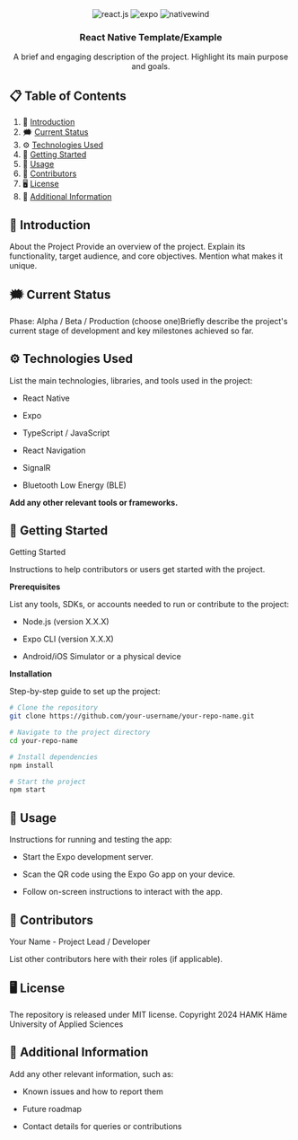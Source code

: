 <div align="center">

  <div>
    <img src="https://img.shields.io/badge/-React_Native-black?style=for-the-badge&logoColor=white&logo=react&color=61DAFB" alt="react.js" />
    <img src="https://img.shields.io/badge/-expo-black?style=for-the-badge&logoColor=white&logo=expo&color=FD366E" alt="expo" />
    <img src="https://img.shields.io/badge/NativeWind-black?style=for-the-badge&logoColor=white&logo=tailwindcss&color=06B6D4" alt="nativewind" />
  </div>

  <h3 align="center">React Native Template/Example</h3>

   <div align="center">
     A brief and engaging description of the project. Highlight its main purpose and goals.
    </div>
</div>

## 📋 <a name="table">Table of Contents</a>

1. 🤖 [Introduction](#introduction)
2. 🗯️ [Current Status](#status)
3. ⚙️ [Technologies Used](#tech)
4. 🤸 [Getting Started](#quick-start)
5. 🧭 [Usage](#usage)
6. 👣 [Contributors](#contributors)
7. 🖥️  [License](#license)
8. 📜 [Additional Information](#info)
 

## <a name="introduction">🤖 Introduction</a>
About the Project
Provide an overview of the project. Explain its functionality, target audience, and core objectives. Mention what makes it unique.

## <a name="status">🗯️ Current Status</a>

Phase: Alpha / Beta / Production (choose one)Briefly describe the project's current stage of development and key milestones achieved so far.

## <a name="tech">⚙️ Technologies Used</a>

List the main technologies, libraries, and tools used in the project:

 - React Native

 - Expo

 - TypeScript / JavaScript

 - React Navigation

 - SignalR

 - Bluetooth Low Energy (BLE)

**Add any other relevant tools or frameworks.**


## <a name="quick-start">🤸 Getting Started</a>

Getting Started

Instructions to help contributors or users get started with the project.

**Prerequisites**

List any tools, SDKs, or accounts needed to run or contribute to the project:

 - Node.js (version X.X.X)

 - Expo CLI (version X.X.X)

 - Android/iOS Simulator or a physical device

**Installation**

Step-by-step guide to set up the project:
```bash
# Clone the repository
git clone https://github.com/your-username/your-repo-name.git

# Navigate to the project directory
cd your-repo-name

# Install dependencies
npm install

# Start the project
npm start
```

## <a name="usage">🧭 Usage</a>

Instructions for running and testing the app:

 - Start the Expo development server.

 - Scan the QR code using the Expo Go app on your device.

 - Follow on-screen instructions to interact with the app.


## <a name="contributors">👣 Contributors</a>

Your Name - Project Lead / Developer

List other contributors here with their roles (if applicable).


## <a name="license">🖥️ License</a>
The repository is released under MIT license.
Copyright 2024 HAMK Häme University of Applied Sciences

## <a name="info">📜 Additional Information</a>

Add any other relevant information, such as:

 - Known issues and how to report them

 - Future roadmap

 - Contact details for queries or contributions

